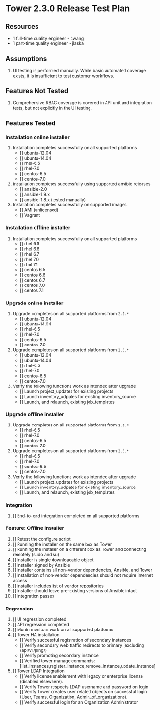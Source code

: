 # Tower 2.3.0 Release Test Plan

## Resources
* 1 full-time quality engineer - cwang
* 1 part-time quality engineer - jlaska

## Assumptions
1. UI testing is performed manually.  While basic automated coverage exists, it is insufficient to test customer workflows.

## Features Not Tested
1. Comprehensive RBAC coverage is covered in API unit and integration tests, but not explicitly in the UI testing.

## Features Tested

### Installation online installer
1. Installation completes successfully on all supported platforms
    * [] ubuntu-12.04
    * [] ubuntu-14.04
    * [] rhel-6.5
    * [] rhel-7.0
    * [] centos-6.5
    * [] centos-7.0
1. Installation completes successfully using supported ansible releases
    * [] ansible-2.0
    * [] ansible-1.9.x
    * [] ansible-1.8.x (tested manually)
1. Installation completes successfully on supported images
    * [] AMI (unlicensed)
    * [] Vagrant

### Installation offline installer
1. Installation completes successfully on all supported platforms
    * [] rhel 6.5
    * [] rhel 6.6
    * [] rhel 6.7
    * [] rhel 7.0
    * [] rhel 7.1 
    * [] centos 6.5
    * [] centos 6.6
    * [] centos 6.7
    * [] centos 7.0
    * [] centos 7.1

### Upgrade online installer
1. Upgrade completes on all supported platforms from `2.1.*`
    * [] ubuntu-12.04
    * [] ubuntu-14.04
    * [] rhel-6.5
    * [] rhel-7.0
    * [] centos-6.5
    * [] centos-7.0
1. Upgrade completes on all supported platforms from `2.0.*`
    * [] ubuntu-12.04
    * [] ubuntu-14.04
    * [] rhel-6.5
    * [] rhel-7.0
    * [] centos-6.5
    * [] centos-7.0
1. Verify the following functions work as intended after upgrade
    * [] Launch project_updates for existing projects
    * [] Launch inventory_udpates for existing inventory_source
    * [] Launch, and relaunch, existing job_templates

### Upgrade offline installer
1. Upgrade completes on all supported platforms from `2.1.*`
    * [] rhel-6.5
    * [] rhel-7.0
    * [] centos-6.5
    * [] centos-7.0
1. Upgrade completes on all supported platforms from `2.0.*`
    * [] rhel-6.5
    * [] rhel-7.0
    * [] centos-6.5
    * [] centos-7.0
1. Verify the following functions work as intended after upgrade
    * [] Launch project_updates for existing projects
    * [] Launch inventory_udpates for existing inventory_source
    * [] Launch, and relaunch, existing job_templates

### Integration
1. [] End-to-end integration completed on all supported platforms

### Feature: Offline installer 
1. [] Retest the configure script
1. [] Running the installer on the same box as Tower
1. [] Running the installer on a different box as Tower and connecting remotely (sudo and su)
1. [] Installer is single downloadable object
1. [] Installer signed by Ansible 
1. [] Installer contains all non-vendor dependencies, Ansible, and Tower
1. [] Installation of non-vendor dependencies should not require internet access
1. [] Installer includes list of vendor repositories
1. [] Installer should leave pre-existing versions of Ansible intact 
1. [] Integration passes 

### Regression
1. [] UI regression completed
1. [] API regression completed
1. [] Munin monitors work on all supported platforms
1. [] Tower HA installation
    * [] Verify successful registration of secondary instances
    * [] Verify secondary web traffic redirects to primary (excluding /api/v1/ping/)
    * [] Verify promoting secondary instance
    * [] Verified tower-manage commands: [list_instances,register_instance,remove_instance,update_instance]
1. [] Tower LDAP Integration
    * [] Verify license enablement with legacy or enterprise license (disabled elsewhere).
    * [] Verify Tower respects LDAP username and password on login
    * [] Verify Tower creates user related objects on successful login (User, Teams, Organization, Admin_of_organizations).
    * [] Verify successful login for an Organization Administrator

